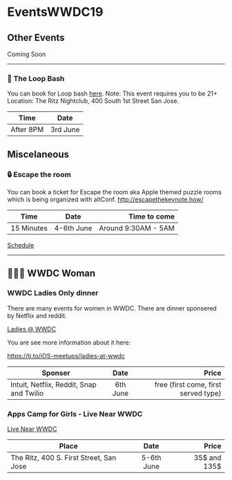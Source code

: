 # EventsWWDC19



## Other Events 

Coming Soon 
__________________________________________________ 


### 🥳 The Loop Bash 
You can book for Loop bash [here](https://ti.to/jim-dalrymple/the-loop-bash-at-wwdc/en). 
Note: This event requires you to be 21+
Location:  The Ritz Nightclub, 400 South 1st Street San Jose. 

| Time        | Date           | 
| ------------- |:-------------:| 
|  After 8PM   | 3rd June  | 

## Miscelaneous 
### 🔒 Escape the room 

You can book a ticket for Escape the room aka Apple themed puzzle rooms which is being organized with altConf. 
http://escapethekeynote.how/
 
| Time        | Date           | Time to come  |
| ------------- |:-------------:| -----:| 
|  15 Minutes   | 4-6th June  | Around 9:30AM - 5AM |

[Schedule](http://altconf.com/schedule/)


__________________________________________________ 


## 👩🏼‍💻 WWDC Woman 
### WWDC Ladies Only dinner 

There are many events for women in WWDC. There are dinner sponsered by Netflix and reddit. 

[Ladies @ WWDC](https://www.twitter.com/LadiesAtWWDC)

You are see more information about it here: 

https://ti.to/iOS-meetups/ladies-at-wwdc 


| Sponser        | Date           | Price  |
| ------------- |:-------------:| -----:|
|     Intuit, Netflix, Reddit, Snap and Twilio | 6th June  | free (first come, first served type) |


### Apps Camp for Girls - Live Near WWDC 
[Live Near WWDC](https://livenearwwdc.com)

| Place        | Date           | Price  |
| ------------- |:-------------:| -----:|
|  The Ritz, 400 S. First Street, San Jose | 5-6th June  | 35$ and 135$ |

